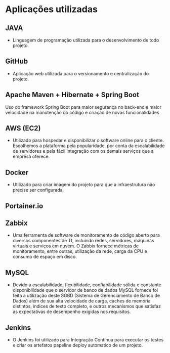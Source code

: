 # Aplicações utilizadas 

## JAVA
- Linguagem de programação utilizada para o desenvolvimento de todo projeto.
 
## GitHub
- Aplicação web utilizada para o versionamento e centralização do projeto.

## Apache Maven + Hibernate + Spring Boot
Uso do framework Spring Boot para maior segurança no back-end e maior velocidade na manutenção do código e criação de novas funcionalidades

## AWS (EC2)
- Utilizado para hospedar e disponibilizar o software online para o cliente. Escolhemos a plataforma pela popularidade, por conta da escalabilidade de servidores e pela fácil integração com os demais serviços que a empresa oferece.

## Docker
- Utilizado para criar imagem do projeto para que a infraestrutura não precise ser configurada. 

## Portainer.io
 
## Zabbix
- Uma ferramenta de software de monitoramento de código aberto para diversos componentes de TI, incluindo redes, servidores, máquinas virtuais e serviços em nuvem. O Zabbix fornece métricas de monitoramento, entre outras, utilização da rede, carga da CPU e consumo de espaço em disco.

## MySQL
 - Devido a escalabilidade, flexibilidade, confiabilidade sólida e constante disponibilidade que o servidor de banco de dados MySQL fornece foi feita a utilização deste SGBD (Sistema de Gerenciamento de Banco de Dados) além de sua alta velocidade de carga, caches de memória distintos, índices de texto completo, e outros mecanismos que satisfaz as expectativas de desempenho exigidas nos requisitos.

## Jenkins
- O Jenkins foi utilizado para Integração Contínua para executar os testes e criar os artefatos papeline deploy automatico de um projeto.
